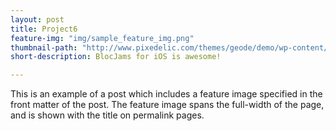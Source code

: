 ```yaml
---
layout: post
title: Project6
feature-img: "img/sample_feature_img.png"
thumbnail-path: "http://www.pixedelic.com/themes/geode/demo/wp-content/uploads/sites/4/2014/04/placeholder2.png"
short-description: BlocJams for iOS is awesome!

---
```

This is an example of a post which includes a feature image specified in the front matter of the post. The feature image spans the full-width of the page, and is shown with the title on permalink pages.
